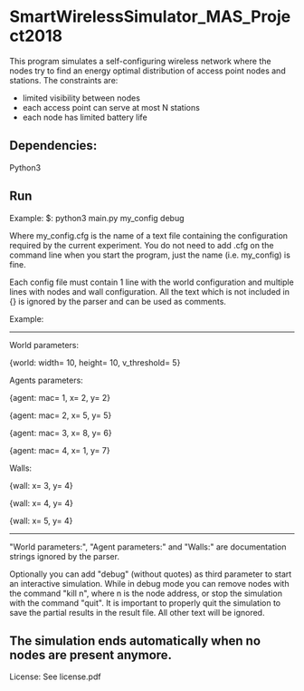 # SmartWirelessSimulator_MAS_Project2018

This program simulates a self-configuring wireless network where the nodes try to find an energy optimal distribution of access point nodes and stations.
The constraints are:
 - limited visibility between nodes
 - each access point can serve at most N stations
 - each node has limited battery life

 ## Dependencies:
 Python3

 ## Run
 Example:
 $: python3 main.py my_config debug

 Where my_config.cfg is the name of a text file containing the configuration required
 by the current experiment.
 You do not need to add .cfg on the command line when you start the program,
 just the name (i.e. my_config) is fine.

 Each config file must contain 1 line with the world configuration and multiple
 lines with nodes and wall configuration.
 All the text which is not included in {} is ignored by the parser and can
 be used as comments.
 
 Example:
 
 -------------------------------------------------------------------------------
 
 World parameters:
 
 {world: width= 10, height= 10, v_threshold= 5}

 Agents parameters:
 
 {agent: mac= 1, x= 2, y= 2}
 
 {agent: mac= 2, x= 5, y= 5}
 
 {agent: mac= 3, x= 8, y= 6}
 
 {agent: mac= 4, x= 1, y= 7}

 Walls:
 
 {wall: x= 3, y= 4}
 
 {wall: x= 4, y= 4}
 
 {wall: x= 5, y= 4}
 
 -------------------------------------------------------------------------------
 
 "World parameters:", "Agent parameters:" and "Walls:" are documentation strings
 ignored by the parser.

 Optionally you can add "debug" (without quotes) as third parameter to start
 an interactive simulation.
 While in debug mode you can remove nodes with the command "kill n", where n
 is the node address, or stop the simulation with the command "quit".
 It is important to properly quit the simulation to save the partial results
 in the result file.
 All other text will be ignored.

 The simulation ends automatically when no nodes are present anymore.
 -------------------------------------------------------------------------------
License:
 See license.pdf
